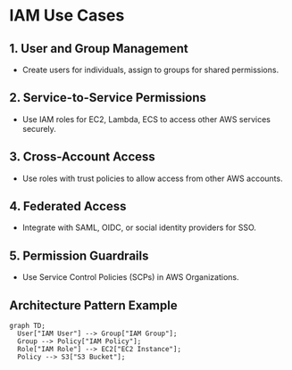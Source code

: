 # IAM Use Cases

## 1. User and Group Management
- Create users for individuals, assign to groups for shared permissions.

## 2. Service-to-Service Permissions
- Use IAM roles for EC2, Lambda, ECS to access other AWS services securely.

## 3. Cross-Account Access
- Use roles with trust policies to allow access from other AWS accounts.

## 4. Federated Access
- Integrate with SAML, OIDC, or social identity providers for SSO.

## 5. Permission Guardrails
- Use Service Control Policies (SCPs) in AWS Organizations.

## Architecture Pattern Example
```mermaid
graph TD;
  User["IAM User"] --> Group["IAM Group"];
  Group --> Policy["IAM Policy"];
  Role["IAM Role"] --> EC2["EC2 Instance"];
  Policy --> S3["S3 Bucket"];
```
